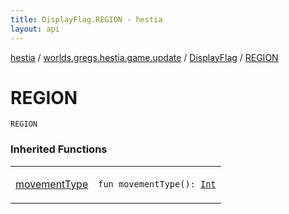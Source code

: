 ```yaml
---
title: DisplayFlag.REGION - hestia
layout: api
---
```


<div class='api-docs-breadcrumbs'><a href="../../index.html">hestia</a> / <a href="../index.html">worlds.gregs.hestia.game.update</a> / <a href="index.html">DisplayFlag</a> / <a href="./-r-e-g-i-o-n.html">REGION</a></div>

# REGION

<div class="signature"><code><span class="identifier">REGION</span></code></div>

### Inherited Functions

<table class="api-docs-table">
<tbody>
<tr>
<td markdown="1">

<a href="movement-type.html">movementType</a>


</td>
<td markdown="1">
<div class="signature"><code><span class="keyword">fun </span><span class="identifier">movementType</span><span class="symbol">(</span><span class="symbol">)</span><span class="symbol">: </span><a href="https://kotlinlang.org/api/latest/jvm/stdlib/kotlin/-int/index.html"><span class="identifier">Int</span></a></code></div>

</td>
</tr>
</tbody>
</table>
